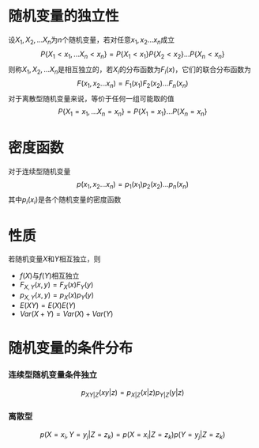 # 随机变量的独立性
设$X_1,X_2,...X_n$为$n$个随机变量，若对任意$x_1,x_2...x_n$成立
$$
P\{X_1<x_1,...X_n < x_n\} = P\{X_1<x_1\}P\{X_2<x_2\}...P\{X_n < x_n\}
$$
则称$X_1,X_2,...X_n$是相互独立的，若$X_i$的分布函数为$F_i(x)$，它们的联合分布函数为
$$
F(x_1,x_2...x_n) = F_1(x_1)F_2(x_2)...F_n(x_n)
$$
对于离散型随机变量来说，等价于任何一组可能取的值
$$
P\{X_1 = x_1,...X_n = x_n\} = P\{X_1 = x_1\}...P\{X_n = x_n\}
$$

# 密度函数
对于连续型随机变量
$$
p(x_1,x_2...x_n) = p_1(x_1)p_2(x_2)...p_n(x_n)
$$
其中$p_i(x_i)$是各个随机变量的密度函数

# 性质
若随机变量$X$和$Y$相互独立，则

* $f(X)$与$f(Y)$相互独立
* $F_{X,Y}(x,y) = F_X(x)F_Y(y)$
* $p_{X,Y}(x,y)=p_X(x)p_Y(y)$
* $E(XY) = E(X)E(Y)$
* $Var(X+Y) = Var(X)+Var(Y)$

# 随机变量的条件分布
### 连续型随机变量条件独立
$$
p_{XY|Z}(xy|z) = p_{X|Z}(x|z)p_{Y|Z}(y|z)
$$

### 离散型
$$
p(X = x_i,Y = y_j|Z = z_k)=p(X =x_i|Z = z_k)p(Y = y_j|Z = z_k)
$$



